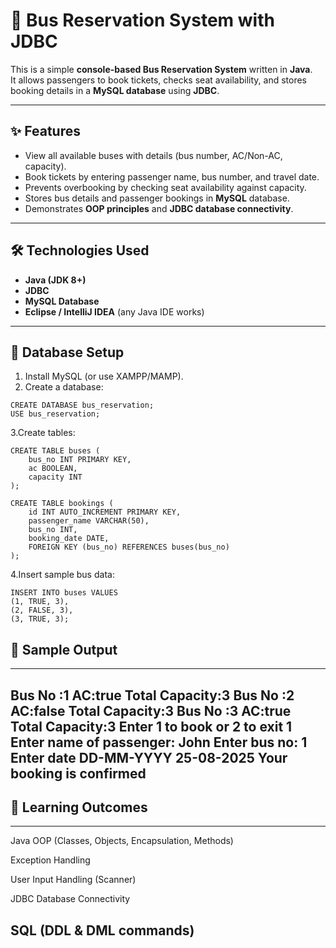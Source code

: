 # 🚌 Bus Reservation System with JDBC

This is a simple **console-based Bus Reservation System** written in **Java**.  
It allows passengers to book tickets, checks seat availability, and stores booking details in a **MySQL database** using **JDBC**.

---

## ✨ Features
- View all available buses with details (bus number, AC/Non-AC, capacity).
- Book tickets by entering passenger name, bus number, and travel date.
- Prevents overbooking by checking seat availability against capacity.
- Stores bus details and passenger bookings in **MySQL** database.
- Demonstrates **OOP principles** and **JDBC database connectivity**.

---

## 🛠️ Technologies Used
- **Java (JDK 8+)**
- **JDBC**
- **MySQL Database**
- **Eclipse / IntelliJ IDEA** (any Java IDE works)

---

## 📂 Database Setup
1. Install MySQL (or use XAMPP/MAMP).
2. Create a database:
```
CREATE DATABASE bus_reservation;
USE bus_reservation;
```
3.Create tables:
```
CREATE TABLE buses (
    bus_no INT PRIMARY KEY,
    ac BOOLEAN,
    capacity INT
);

CREATE TABLE bookings (
    id INT AUTO_INCREMENT PRIMARY KEY,
    passenger_name VARCHAR(50),
    bus_no INT,
    booking_date DATE,
    FOREIGN KEY (bus_no) REFERENCES buses(bus_no)
);
```
4.Insert sample bus data:

```
INSERT INTO buses VALUES
(1, TRUE, 3),
(2, FALSE, 3),
(3, TRUE, 3);
```

## 📸 Sample Output

---
Bus No :1   AC:true   Total Capacity:3
Bus No :2   AC:false  Total Capacity:3
Bus No :3   AC:true   Total Capacity:3
Enter 1 to book or 2 to exit
1
Enter name of passenger:
John
Enter bus no:
1
Enter date DD-MM-YYYY
25-08-2025
Your booking is confirmed
---

## 🎯 Learning Outcomes

---
Java OOP (Classes, Objects, Encapsulation, Methods)

Exception Handling

User Input Handling (Scanner)

JDBC Database Connectivity

SQL (DDL & DML commands)
---
